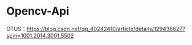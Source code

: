 # Opencv-Api
OTUS：https://blog.csdn.net/qq_40242410/article/details/129438627?spm=1001.2014.3001.5502
